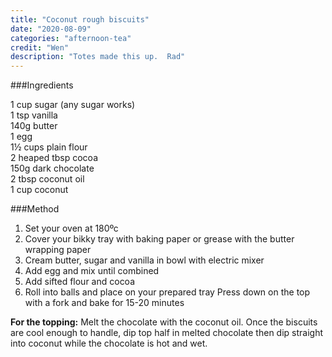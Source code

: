 ```yaml
---
title: "Coconut rough biscuits"
date: "2020-08-09"
categories: "afternoon-tea"
credit: "Wen"
description: "Totes made this up.  Rad"
---
```


###Ingredients

1 cup sugar (any sugar works)  
1 tsp vanilla  
140g butter  
1 egg  
1½ cups plain flour  
2 heaped tbsp cocoa  
150g dark chocolate  
2 tbsp coconut oil  
1 cup coconut

###Method

1. Set your oven at 180ºc
2. Cover your bikky tray with baking paper or grease with the butter wrapping paper
3. Cream butter, sugar and vanilla in bowl with electric mixer
4. Add egg and mix until combined
5. Add sifted flour and cocoa
6. Roll into balls and place on your prepared tray
   Press down on the top with a fork and bake for 15-20 minutes

**For the topping:** Melt the chocolate with the coconut oil. Once the biscuits are cool enough to handle, dip top half in melted chocolate then dip straight into coconut while the chocolate is hot and wet.
